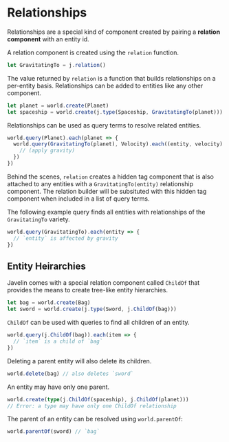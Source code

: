 # Relationships

Relationships are a special kind of component created by pairing a **relation component** with an entity id.

A relation component is created using the `relation` function.

```ts
let GravitatingTo = j.relation()
```

The value returned by `relation` is a function that builds relationships on a per-entity basis. Relationships can be added to entities like any other component.

```ts
let planet = world.create(Planet)
let spaceship = world.create(j.type(Spaceship, GravitatingTo(planet)))
```

Relationships can be used as query terms to resolve related entities.

```ts
world.query(Planet).each(planet => {
  world.query(GravitatingTo(planet), Velocity).each((entity, velocity) => {
    // (apply gravity)
  })
})
```

Behind the scenes, `relation` creates a hidden tag component that is also attached to any entities with a `GravitatingTo(entity)` relationship component. The relation builder will be subsituted with this hidden tag component when included in a list of query terms.

The following example query finds all entities with relationships of the `GravitatingTo` variety.

```ts
world.query(GravitatingTo).each(entity => {
  // `entity` is affected by gravity
})
```

## Entity Heirarchies

Javelin comes with a special relation component called `ChildOf` that provides the means to create tree-like entity hierarchies.

```ts
let bag = world.create(Bag)
let sword = world.create(j.type(Sword, j.ChildOf(bag)))
```

`ChildOf` can be used with queries to find all children of an entity.

```ts
world.query(j.ChildOf(bag)).each(item => {
  // `item` is a child of `bag`
})
```

Deleting a parent entity will also delete its children.

```ts
world.delete(bag) // also deletes `sword`
```

An entity may have only one parent.

```ts
world.create(type(j.ChildOf(spaceship), j.ChildOf(planet)))
// Error: a type may have only one ChildOf relationship
```

The parent of an entity can be resolved using `world.parentOf`:

```ts
world.parentOf(sword) // `bag`
```
